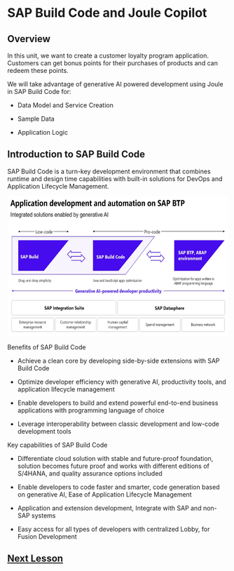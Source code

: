 # SAP Build Code and Joule Copilot

## Overview

In this unit, we want to create a customer loyalty program application.
Customers can get bonus points for their purchases of products and can
redeem these points.

We will take advantage of generative AI powered development using Joule in SAP Build Code for:

- Data Model and Service Creation

- Sample Data

- Application Logic

## Introduction to SAP Build Code

SAP Build Code is a turn-key development environment that combines
runtime and design time capabilities with built-in solutions for DevOps
and Application Lifecycle Management.

<img src="images/image1.jpeg" style="width:6.5in;height:3.32292in" />

Benefits of SAP Build Code

- Achieve a clean core by developing side-by-side extensions with SAP
  Build Code

- Optimize developer efficiency with generative AI, productivity tools,
  and application lifecycle management

- Enable developers to build and extend powerful end-to-end business
  applications with programming language of choice

- Leverage interoperability between classic development and low-code
  development tools

Key capabilities of SAP Build Code

- Differentiate cloud solution with stable and future-proof foundation,
  solution becomes future proof and works with different editions of
  S/4HANA, and quality assurance options included

- Enable developers to code faster and smarter, code generation based on
  generative AI, Ease of Application Lifecycle Management

- Application and extension development, Integrate with SAP and non-SAP
  systems

- Easy access for all types of developers with centralized Lobby, for
  Fusion Development

## [Next Lesson](../ex1.1/)